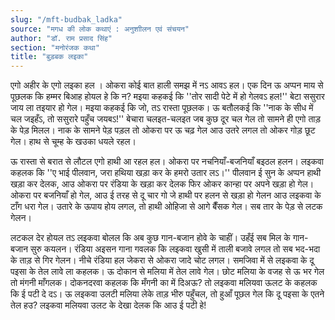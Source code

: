 ```yaml
---
slug: "/mft-budbak_ladka"
source: "मगध की लोक कथाएं : अनुशाीलन एवं संचयन"
author: "डॉ. राम प्रसाद सिंह"
section: "मनोरंजक कथा"
title: "बुड़बक लइका"
---
```

एगो अहीर के एगो लइका हल । ओकरा कोई बात हाली समझ में नऽ आवऽ हल। एक दिन ऊ अप्पन माय से पूछलक कि हम्मर बिआह होयल हे कि न? मइया कहकई कि ''तोर सादी पेटे में हो गेलवऽ हल!'' बेटा ससुरार जाय ला तइयार हो गेल। मइया कहकई कि जो, तऽ रास्ता पूछलक। ऊ बतौलकई कि ''नाक के सीध में चल जइहँऽ, तो ससुरारे पहुँच जयबऽ!'' बेचारा चलइत-चलइत जब कुछ दूर चल गेल तो सामने ही एगो ताड़ के पेड़ मिलल। नाक के सामने पेड़ पड़ल तो ओकरा पर ऊ चढ़ गेल आउ उतरे लगल तो ओकर गोड़ छूट गेल। हाथ से चूम्ह के खउका धयले रहल।

ऊ रास्ता से बरात से लौटल एगो हाथी आ रहल हल। ओकरा पर नचनियाँ-बजनियाँ बइठल हलन। लइकवा कहलक कि ''ए भाई पीलवान, जरा हथिया खड़ा कर के हमरो उतार लऽ।'' पीलवान ई सुन के अप्पन हाथी खड़ा कर देलक, आउ ओकरा पर रंडिया के खड़ा कर देलक फिर ओकर कान्हा पर अपने खड़ा हो गेल। ओकरा पर बजनियाँ हो गेल, आउ ई तरह से दू चार गो जे हाथी पर हलन से खड़ा हो गेलन आउ लइकवा के टाँग धरा गेल। उतारे के ऊपाय होय लगल, तो हाथी ओहिजा से आगे बैँसक गेल। सब तार के पेड़ से लटक गेलन। 

लटकल देर होयल तऽ लइकवा बोलल कि अब कुछ गान-बजान होवे के चाहीं। उहँई सब मिल के गान-बजान सुरु कयलन। रंडिया अइसन गाना गवलक कि लइकवा खुसी में ताली बजावे लगल तो सब भद-भदा के ताड़ से गिर गेलन। नीचे रंडिया हल जेकरा से ओकरा जादे चोट लगल। समजिवा में से लइकवा के दू पइसा के तेल लावे ला कहलक। ऊ दोकान से मलिया में तेल लावे गेल। छोट मलिया के वजह से ऊ भर गेल तो मंगनी माँगलक। दोकनदरवा कहलक कि मँगनी का में दिअऊ? तो लइकवा मलियवा ऊलट के कहलक कि ई पटी दे दऽ। ऊ लइकवा उलटी मलिया लेके ताड़ भीरु पहुँचल, तो हुआँ पूछल गेल कि दू पइसा के एतने तेल हउ? लइकवा मलियवा उलट के देखा देलक कि आउ ई पटी हे! 
